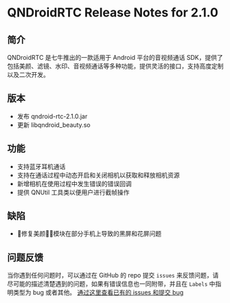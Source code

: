 # QNDroidRTC Release Notes for 2.1.0

## 简介

QNDroidRTC 是七牛推出的一款适用于 Android 平台的音视频通话 SDK，提供了包括美颜、滤镜、水印、音视频通话等多种功能，提供灵活的接口，支持高度定制以及二次开发。

## 版本

- 发布 qndroid-rtc-2.1.0.jar
- 更新 libqndroid_beauty.so

## 功能

- 支持蓝牙耳机通话
- 支持在通话过程中动态开启和关闭相机以获取和释放相机资源
- 新增相机在使用过程中发生错误的错误回调
- 提供 QNUtil 工具类以便用户进行截帧操作

## 缺陷

- 修复美颜模块在部分手机上导致的黑屏和花屏问题

## 问题反馈

当你遇到任何问题时，可以通过在 GitHub 的 repo 提交 `issues` 来反馈问题，请尽可能的描述清楚遇到的问题，如果有错误信息也一同附带，并且在 ```Labels``` 中指明类型为 bug 或者其他。 [通过这里查看已有的 issues 和提交 bug](https://github.com/pili-engineering/QNRTC-Android)
